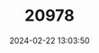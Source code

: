 ---
title: "20978"
category: "Stygobromus bowmani"
draft: false
date: 2024-02-22 13:03:50
languages:
  English: ["Bowman's Cave Amphipod"]
---